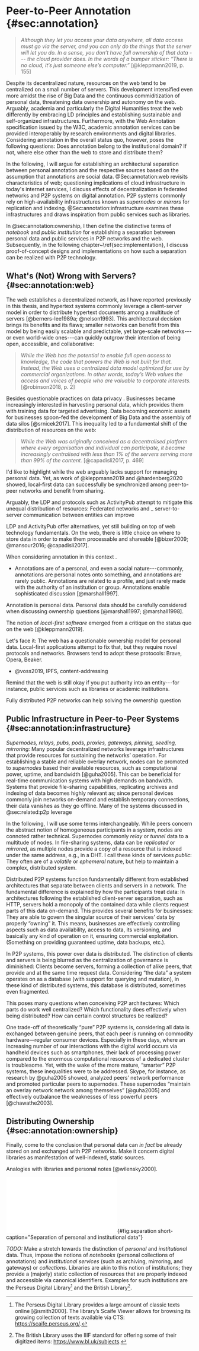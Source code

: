 # Peer-to-Peer Annotation {#sec:annotation}

> _Although they let you access your data anywhere, all data access must go via the server, and you can only do the things that the server will let you do. In a sense, you don’t have full ownership of that data --- the cloud provider does. In the words of a bumper sticker: “There is no cloud, it’s just someone else’s computer.”_ [@kleppmann2019, p. 155]

Despite its decentralized nature, resources on the web tend to be centralized on a small number of servers. This development intensified even more amidst the rise of Big Data and the continuous commiditization of personal data, threatening data ownership and autonomy on the web. Arguably, academia and particularly the Digital Humanities treat the web differently by embracing LD principles and establishing sustainable and self-organized infrastructures. Furthermore, with the Web Annotation specification issued by the W3C, academic annotation services can be provided interoperably by research environments and digital libraries. Considering annotation in the overall status quo, however, poses the following questions: Does annotation belong to the institutional domain? If not, where else other than the web to store and distribute them?

In the following, I will argue for establishing an architectural separation between personal annotation and the respective sources based on the assumption that annotations are social data. @Sec:annotation:web revisits characteristics of web; questioning implications of cloud infrastructure in today's internet services, I discuss effects of decentralization in federated networks and P2P systems on digital annotation. P2P systems commonly rely on high-availability infrastructures known as _supernodes_ or _mirrors_ for replication and indexing. @Sec:annotation:infrastructure examines these infrastructures and draws inspiration from public services such as libraries.

In @sec:annotation:ownership, I then define the distinctive terms of _notebook_ and _public institution_ for establishing a separation between personal data and public services in P2P networks and the web. Subsequently, in the following chapter~\ref{sec:implementation}, I discuss proof-of-concept designs and implementations on how such a separation can be realized with P2P technology.

## What's (Not) Wrong with Servers? {#sec:annotation:web}

The web establishes a decentralized network, as I have reported previously in this thesis, and hypertext systems commonly leverage a client-server model in order to distribute hypertext documents among a multitude of servers [@berners-lee1989a; @nelson1993]. This architectural decision brings its benefits and its flaws; smaller networks can benefit from this model by being easily scalable and predictable, yet large-scale networks---or even world-wide ones---can quickly outgrow their intention of being open, accessible, and collaborative:

> _While the Web has the potential to enable full open access to knowledge, the code that powers the Web is not built for that. Instead, the Web uses a centralized data model optimized for use by commercial organizations. In other words, today’s Web values the access and voices of people who are valuable to corporate interests._ [@robinson2018, p. 2]

<!-- web's issues with personal data -->
Besides questionable practices on data privacy . Businesses became increasingly interested in harvesting personal data, which provides them with training data for targeted advertising. Data becoming economic assets for businesses spoon-fed the development of Big Data and the assembly of data silos [@srnicek2017]. This inequality led to a fundamental shift of the distribution of resources on the web:

> _While the Web was originally conceived as a decentralised platform where every organisation and individual can participate, it became increasingly centralised with less than 1% of the servers serving more than 99% of the content._ [@capadisli2017, p. 469]

<!-- personal data / static data -->
I'd like to highlight while the web arguably lacks support for managing personal data. Yet, as work of @kleppmann2019 and @hardenberg2020 showed, local-first data can successfully be synchronized among peer-to-peer networks and benefit from sharing.

<!-- prospects of LDP and federated networks -->
Arguably, the LDP and protocols such as ActivityPub attempt to mitigate this unequal distribution of resources: Federated networks and _ server-to-server communication between entities can improve 

LDP and ActivityPub offer alternatives, yet still building on top of web technology fundamentals. On the web, there is little choice on where to store data in order to make them processable and shareable [@bizer2009; @mansour2016; @capadisli2017].

<!-- annotations are discussion and thus personal data -->
When considering annotation in this context . 

* Annotations are of a personal, and even a social nature---commonly, annotations are personal notes onto something, and annotations are rarely public. Annotations are related to a profile, and just rarely made with the authority of an institution or group. Annotations enable sophisticated discussion [@marshall1997].

Annotation is personal data. Personal data should be carefully considered when discussing ownership questions [@marshall1997; @marshall1998]. 

<!-- modern peer-to-peer protocols increasingly grow in adoption in web browsers -->
The notion of _local-first software_ emerged from a critique on the status quo on the web [@kleppmann2019].

Let's face it: The web has a questionable ownership model for personal data. Local-first applications attempt to fix that, but they require novel protocols and networks. Browsers tend to adopt these protocols: Brave, Opera, Beaker.
* @voss2019, IPFS, content-addressing

<!-- summarize: p2p for personal data. but even p2p systems have some kind of public infrastructure -->
Remind that the web is still okay if you put authority into an entity---for instance, public services such as libraries or academic institutions. 

Fully distributed P2P networks can help solving the ownership question 

## Public Infrastructure in Peer-to-Peer Systems {#sec:annotation:infrastructure}

_Supernodes, relays, pubs, pods, proxies, gateways, pinning, seeding, mirroring:_ Many popular decentralized networks leverage infrastructures that provide resources for sustaining the networks’ operation. For establishing a stable and reliable overlay network, nodes can be promoted to _supernodes_ based their available resources, such as computational power, uptime, and bandwidth [@guha2005]. This can be beneficial for real-time communication systems with high demands on bandwidth. Systems that provide file-sharing capabilities, replicating archives and indexing of data becomes highly relevant as; since personal devices commonly join networks on-demand and establish temporary connections, their data vanishes as they go offline. Many of the systems discussed in @sec:related:p2p leverage 

In the following, I will use some terms interchangeably. While peers concern the abstract notion of homogeneous participants in a system, nodes are connoted rather technical. Supernodes commonly _relay_ or _tunnel_ data to a multitude of nodes. In file-sharing systems, data can be _replicated_ or _mirrored_, as multiple nodes provide a copy of a resource that is indexed under the same address, e.g., in a DHT. I call these kinds of services _public_: They often are of a _volatile_ or _ephemeral_ nature, but help to maintain a complex, distributed system.

Distributed P2P systems function fundamentally different from established architectures that separate between clients and servers in a network. The fundamental difference is explained by how the participants treat data: In architectures following the established client-server separation, such as HTTP, servers hold a monopoly of the contained data while clients request parts of this data on-demand. This provides several benefits for businesses: They are able to govern the singular source of their services’ data by properly “owning” it. This means, businesses are effectively controlling aspects such as data availability, access to data, its versioning, and basically any kind of operation on it, ensuring commercial exploitation. (Something on providing guaranteed uptime, data backups, etc.).

In P2P systems, this power over data is distributed. The distinction of clients and servers is being blurred as the centralization of governance is diminished: Clients become servers, forming a collection of alike peers, that provide and at the same time request data. Considering “the data” a system operates on as a database (with support for querying and mutation), in these kind of distributed systems, this database is distributed, sometimes even fragmented.

This poses many questions when conceiving P2P architectures: Which parts do work well centralized? Which functionality does effectively when being distributed? How can certain control structures be realized?

One trade-off of theoretically “pure” P2P systems is, considering all data is exchanged between genuine peers, that each peer is running on commodity hardware—regular consumer devices. Especially in these days, where an increasing number of our interactions with the digital world occurs via handheld devices such as smartphones, their lack of processing power compared to the enormous computational resources of a dedicated cluster is troublesome. Yet, with the wake of the more mature, “smarter” P2P systems, these inequalities were to be addressed. Skype, for instance, as research by @guha2005 showed, analyzed peers’ network performance and promoted particular peers to supernodes. These supernodes “maintain an overlay network network among themselves” [@guha2005] and effectively outbalance the weaknesses of less powerful peers [@chawathe2003].

## Distributing Ownership {#sec:annotation:ownership}

Finally, come to the conclusion that personal data can _in fact_ be already stored on and exchanged with P2P networks. Make it concern digital libraries as manifestation of well-indexed, static sources.

Analogies with libraries and personal notes [@wilensky2000].

![Separation of annotations as personal data and resources as institutional data.](figures/ownership-separation.pdf){#fig:separation short-caption="Separation of personal and institutional data"}

_TODO:_ Make a stretch towards the distinction of _personal_ and _institutional_ data. Thus, impose the notions of _notebooks_ (personal collections of annotations) and _institutional services_ (such as archiving, mirroring, and gateways) or _collections_. Libraries are akin to this notion of institutions; they provide a (majorly) static collection of resources that are properly indexed and accessible via canonical identifiers. Examples for such institutions are the Perseus Digital Library[^perseus-dl] and the British Library[^british-library].

[^perseus-dl]: The Perseus Digital Library provides a large amount of classic texts online [@smith2000]. The library’s Scaife Viewer allows for browsing its growing collection of texts available via CTS: <https://scaife.perseus.org/>.
[^british-library]: The British Library uses the IIIF standard for offering some of their digitized items: <https://www.bl.uk/subjects>.
